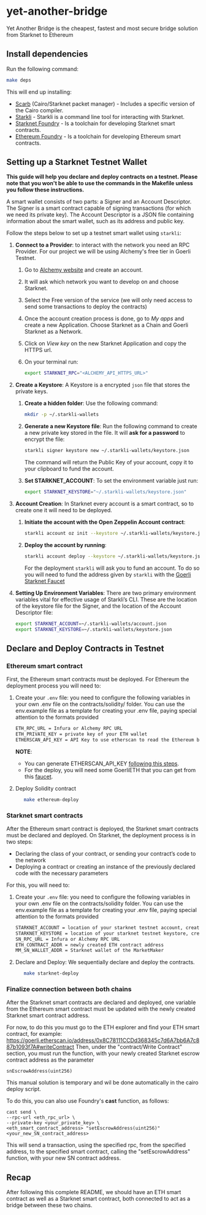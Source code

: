 # yet-another-bridge

Yet Another Bridge is the cheapest, fastest and most secure bridge solution from Starknet to Ethereum

## Install dependencies

Run the following command:

```bash
make deps
```

This will end up installing:

- [Scarb](https://docs.swmansion.com/scarb) (Cairo/Starknet packet manager) -
  Includes a specific version of the Cairo compiler.
- [Starkli](https://github.com/xJonathanLEI/starkli) - Starkli is a command line tool for interacting with Starknet.
- [Starknet Foundry](https://foundry-rs.github.io/starknet-foundry/) - Is a toolchain for developing Starknet smart contracts.
- [Ethereum Foundry](https://book.getfoundry.sh/) - Is a toolchain for developing Ethereum smart contracts.

## Setting up a Starknet Testnet Wallet

**This guide will help you declare and deploy contracts on a testnet. Please
note that you won't be able to use the commands in the Makefile unless you
follow these instructions.**

A smart wallet consists of two parts: a Signer and an Account Descriptor. The
Signer is a smart contract capable of signing transactions (for which we need
its private key). The Account Descriptor is a JSON file containing information
about the smart wallet, such as its address and public key.

Follow the steps below to set up a testnet smart wallet using `starkli`:

1. **Connect to a Provider**: to interact with the network you need an RPC
   Provider. For our project we will be using Alchemy's free tier in Goerli
   Testnet.

   1. Go to [Alchemy website](https://www.alchemy.com/) and create an account.
   2. It will ask which network you want to develop on and choose Starknet.
   3. Select the Free version of the service (we will only need access to send
      some transactions to deploy the contracts)
   4. Once the account creation process is done, go to _My apps_ and create a
      new Application. Choose Starknet as a Chain and Goerli Starknet as a
      Network.
   5. Click on _View key_ on the new Starknet Application and copy the HTTPS
      url.
   6. On your terminal run:

      ```bash
      export STARKNET_RPC="<ALCHEMY_API_HTTPS_URL>"
      ```
2. **Create a Keystore**: A Keystore is a encrypted `json` file that stores the
   private keys.

   1. **Create a hidden folder**: Use the following command:

      ```bash
      mkdir -p ~/.starkli-wallets
      ```
   2. **Generate a new Keystore file**: Run the following command to create a
      new private key stored in the file. It will **ask for a password** to
      encrypt the file:

      ```bash
      starkli signer keystore new ~/.starkli-wallets/keystore.json
      ```

      The command will return the Public Key of your account, copy it to your
      clipboard to fund the account.
   3. **Set STARKNET_ACCOUNT**: To set the environment variable just run:

      ```bash
      export STARKNET_KEYSTORE="~/.starkli-wallets/keystore.json"
      ```
3. **Account Creation**: In Starknet every account is a smart contract, so to
   create one it will need to be deployed.

   1. **Initiate the account with the Open Zeppelin Account contract**:

      ```bash
      starkli account oz init --keystore ~/.starkli-wallets/keystore.json ~/.starkli-wallets/account.json
      ```
   2. **Deploy the account by running**:

      ```bash
      starkli account deploy --keystore ~/.starkli-wallets/keystore.json ~/.starkli-wallets/account.json
      ```

      For the deployment `starkli` will ask you to fund an account. To do so
      you will need to fund the address given by `starkli` with the
      [Goerli Starknet Faucet](https://faucet.goerli.starknet.io)
4. **Setting Up Environment Variables**: There are two primary environment
   variables vital for effective usage of Starkli’s CLI. These are the location
   of the keystore file for the Signer, and the location of the Account
   Descriptor file:

   ```bash
   export STARKNET_ACCOUNT=~/.starkli-wallets/account.json
   export STARKNET_KEYSTORE=~/.starkli-wallets/keystore.json
   ```

## Declare and Deploy Contracts in Testnet

### Ethereum smart contract
First, the Ethereum smart contracts must be deployed. For Ethereum the deployment process you will need to:

1. Create your `.env` file: you need to configure the following variables in your own .env file on the contracts/solidity/ folder. You can use the env.example file as a template for creating your .env file, paying special attention to the formats provided

   ```bash
   ETH_RPC_URL = Infura or Alchemy RPC URL
   ETH_PRIVATE_KEY = private key of your ETH wallet
   ETHERSCAN_API_KEY = API Key to use etherscan to read the Ethereum blockchain
   ```
   **NOTE**:

   - You can generate ETHERSCAN_API_KEY [following this steps](https://docs.etherscan.io/getting-started/viewing-api-usage-statistics).
   - For the deploy, you will need some GoerliETH that you can get from this [faucet](https://goerlifaucet.com/).


2. Deploy Solidity contract

   ```bash
      make ethereum-deploy
   ```

### Starknet smart contracts

After the Ethereum smart contract is deployed, the Starknet smart contracts must be declared and deployed.
On Starknet, the deployment process is in two steps:

- Declaring the class of your contract, or sending your contract’s code to the
  network
- Deploying a contract or creating an instance of the previously declared code
  with the necessary parameters

For this, you will need to:

1. Create your `.env` file: you need to configure the following variables in your own .env file on the contracts/solidity folder. You can use the env.example file as a template for creating your .env file, paying special attention to the formats provided

   ```bash
   STARKNET_ACCOUNT = location of your starknet testnet account, created at the start of this README
   STARKNET_KEYSTORE = location of your starknet testnet keystore, created at the start of this README
   SN_RPC_URL = Infura or Alchemy RPC URL
   ETH_CONTRACT_ADDR = newly created ETH contract address
   MM_SN_WALLET_ADDR = Starknet wallet of the MarketMaker

   ```

2. Declare and Deploy: We sequentially declare and deploy the contracts.

   ```bash
      make starknet-deploy
   ```

### Finalize connection between both chains

After the Starknet smart contracts are declared and deployed, one variable from the Ethereum smart contract must be updated with the newly created Starknet smart contract address.

For now, to do this you must go to the ETH explorer and find your ETH smart contract, for example:
https://goerli.etherscan.io/address/0x8C78111CCDd368345c7d6A7bb6A7c887b1093f7A#writeContract
Then, under the "contract/Write Contract" section, you must run the function, with your newly created Starknet escrow contract address as the parameter
```
snEscrowAddress(uint256)
```

This manual solution is temporary and wil be done automatically in the cairo deploy script.

To do this, you can also use Foundry's **cast** function, as follows:

```
cast send \
--rpc-url <eth_rpc_url> \
--private-key <your_private_key> \
<eth_smart_contract_address> "setEscrowAddress(uint256)" <your_new_SN_contract_address>
```

This will send a transaction, using the specified rpc, from the specified address, to the specified smart contract, calling the "setEscrowAddress" function, with your new SN contract address. 



## Recap
After following this complete README, we should have an ETH smart contract as well as a Starknet smart contract, both connected to act as a bridge between these two chains.
